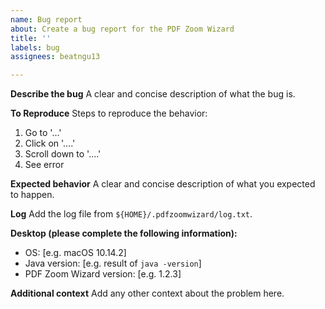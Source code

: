 ```yaml
---
name: Bug report
about: Create a bug report for the PDF Zoom Wizard
title: ''
labels: bug
assignees: beatngu13

---
```


**Describe the bug**
A clear and concise description of what the bug is.

**To Reproduce**
Steps to reproduce the behavior:
1. Go to '...'
2. Click on '....'
3. Scroll down to '....'
4. See error

**Expected behavior**
A clear and concise description of what you expected to happen.

**Log**
Add the log file from `${HOME}/.pdfzoomwizard/log.txt`.

**Desktop (please complete the following information):**
 - OS: [e.g. macOS 10.14.2]
 - Java version: [e.g. result of `java -version`]
 - PDF Zoom Wizard version: [e.g. 1.2.3]

**Additional context**
Add any other context about the problem here.
